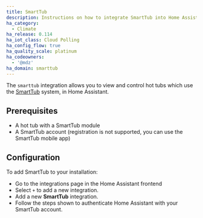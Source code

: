 ```yaml
---
title: SmartTub
description: Instructions on how to integrate SmartTub into Home Assistant.
ha_category:
  - Climate
ha_release: 0.114
ha_iot_class: Cloud Polling
ha_config_flow: true
ha_quality_scale: platinum
ha_codeowners:
  - '@mdz'
ha_domain: smarttub
---
```


The `smarttub` integration allows you to view and control hot tubs which use the [SmartTub](https://www.jacuzzi.com/en-us/hot-tubs/owners/smarttub-system) system, in Home Assistant.

## Prerequisites

- A hot tub with a SmartTub module
- A SmartTub account (registration is not supported, you can use the SmartTub mobile app)

## Configuration

To add SmartTub to your installation:

- Go to the integrations page in the Home Assistant frontend
- Select `+` to add a new integration.
- Add a new **SmartTub** integration.
- Follow the steps shown to authenticate Home Assistant with your SmartTub account.
